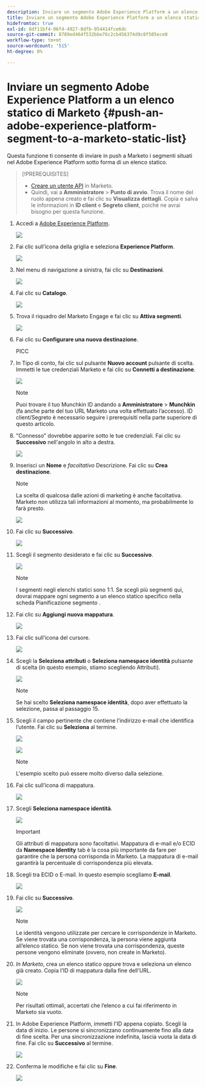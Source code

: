 ```yaml
---
description: Inviare un segmento Adobe Experience Platform a un elenco statico di Marketo - Documenti Marketo - Documentazione del prodotto
title: Inviare un segmento Adobe Experience Platform a un elenco statico di Marketo
hidefromtoc: true
exl-id: 8df11bf4-06f4-4927-8dfb-954414fce6dc
source-git-commit: 8789ed464f532bbe76c2cb456374d9c0f505ece0
workflow-type: tm+mt
source-wordcount: '515'
ht-degree: 0%

---
```


# Inviare un segmento Adobe Experience Platform a un elenco statico di Marketo {#push-an-adobe-experience-platform-segment-to-a-marketo-static-list}

Questa funzione ti consente di inviare in push a Marketo i segmenti situati nel Adobe Experience Platform sotto forma di un elenco statico.

>[!PREREQUISITES]
>
>* [Creare un utente API](/help/marketo/product-docs/administration/users-and-roles/create-an-api-only-user.md) in Marketo.
>* Quindi, vai a **Amministratore** > **Punto di avvio**. Trova il nome del ruolo appena creato e fai clic su **Visualizza dettagli**. Copia e salva le informazioni in **ID client** e **Segreto client**, poiché ne avrai bisogno per questa funzione.


1. Accedi a [Adobe Experience Platform](https://experience.adobe.com/).

   ![](assets/push-an-adobe-experience-platform-segment-to-a-marketo-static-list-1.png)

1. Fai clic sull’icona della griglia e seleziona **Experience Platform**.

   ![](assets/push-an-adobe-experience-platform-segment-to-a-marketo-static-list-2.png)

1. Nel menu di navigazione a sinistra, fai clic su **Destinazioni**.

   ![](assets/push-an-adobe-experience-platform-segment-to-a-marketo-static-list-3.png)

1. Fai clic su **Catalogo**.

   ![](assets/push-an-adobe-experience-platform-segment-to-a-marketo-static-list-4.png)

1. Trova il riquadro del Marketo Engage e fai clic su **Attiva segmenti**.

   ![](assets/push-an-adobe-experience-platform-segment-to-a-marketo-static-list-5.png)

1. Fai clic su **Configurare una nuova destinazione**.

   PICC

1. In Tipo di conto, fai clic sul pulsante **Nuovo account** pulsante di scelta. Immetti le tue credenziali Marketo e fai clic su **Connetti a destinazione**.

   ![](assets/push-an-adobe-experience-platform-segment-to-a-marketo-static-list-6.png)

   >[!NOTE]
   >
   >Puoi trovare il tuo Munchkin ID andando a **Amministratore** > **Munchkin** (fa anche parte del tuo URL Marketo una volta effettuato l’accesso). ID client/Segreto è necessario seguire i prerequisiti nella parte superiore di questo articolo.

1. &quot;Connesso&quot; dovrebbe apparire sotto le tue credenziali. Fai clic su **Successivo** nell&#39;angolo in alto a destra.

   ![](assets/push-an-adobe-experience-platform-segment-to-a-marketo-static-list-7.png)

1. Inserisci un **Nome** e _facoltativo_ Descrizione. Fai clic su **Crea destinazione**.

   >[!NOTE]
   >
   >La scelta di qualcosa dalle azioni di marketing è anche facoltativa. Marketo non utilizza tali informazioni al momento, ma probabilmente lo farà presto.

   ![](assets/push-an-adobe-experience-platform-segment-to-a-marketo-static-list-8.png)

1. Fai clic su **Successivo**.

   ![](assets/push-an-adobe-experience-platform-segment-to-a-marketo-static-list-9.png)

1. Scegli il segmento desiderato e fai clic su **Successivo**.

   ![](assets/push-an-adobe-experience-platform-segment-to-a-marketo-static-list-10.png)

   >[!NOTE]
   >
   >I segmenti negli elenchi statici sono 1:1. Se scegli più segmenti qui, dovrai mappare ogni segmento a un elenco statico specifico nella scheda Pianificazione segmento .

1. Fai clic su **Aggiungi nuova mappatura**.

   ![](assets/push-an-adobe-experience-platform-segment-to-a-marketo-static-list-11.png)

1. Fai clic sull’icona del cursore.

   ![](assets/push-an-adobe-experience-platform-segment-to-a-marketo-static-list-12.png)

1. Scegli la **Seleziona attributi** o **Seleziona namespace identità** pulsante di scelta (in questo esempio, stiamo scegliendo Attributi).

   ![](assets/push-an-adobe-experience-platform-segment-to-a-marketo-static-list-13.png)

   >[!NOTE]
   >
   >Se hai scelto **Seleziona namespace identità**, dopo aver effettuato la selezione, passa al passaggio 15.

1. Scegli il campo pertinente che contiene l’indirizzo e-mail che identifica l’utente. Fai clic su **Seleziona** al termine.

   ![](assets/push-an-adobe-experience-platform-segment-to-a-marketo-static-list-14.png)

   ![](assets/push-an-adobe-experience-platform-segment-to-a-marketo-static-list-15.png)

   >[!NOTE]
   >
   >L&#39;esempio scelto può essere molto diverso dalla selezione.

1. Fai clic sull’icona di mappatura.

   ![](assets/push-an-adobe-experience-platform-segment-to-a-marketo-static-list-16.png)

1. Scegli **Seleziona namespace identità**.

   ![](assets/push-an-adobe-experience-platform-segment-to-a-marketo-static-list-17.png)

   >[!IMPORTANT]
   >
   >Gli attributi di mappatura sono facoltativi. Mappatura di e-mail e/o ECID da **Namespace Identity** tab è la cosa più importante da fare per garantire che la persona corrisponda in Marketo. La mappatura di e-mail garantirà la percentuale di corrispondenza più elevata.

1. Scegli tra ECID o E-mail. In questo esempio scegliamo **E-mail**.

   ![](assets/push-an-adobe-experience-platform-segment-to-a-marketo-static-list-18.png)

1. Fai clic su **Successivo**.

   ![](assets/push-an-adobe-experience-platform-segment-to-a-marketo-static-list-19.png)

   >[!NOTE]
   >
   >Le identità vengono utilizzate per cercare le corrispondenze in Marketo. Se viene trovata una corrispondenza, la persona viene aggiunta all’elenco statico. Se non viene trovata una corrispondenza, queste persone vengono eliminate (ovvero, non create in Marketo).

1. _In Marketo_, crea un elenco statico oppure trova e seleziona un elenco già creato. Copia l&#39;ID di mappatura dalla fine dell&#39;URL.

   ![](assets/push-an-adobe-experience-platform-segment-to-a-marketo-static-list-20.png)

   >[!NOTE]
   >
   >Per risultati ottimali, accertati che l’elenco a cui fai riferimento in Marketo sia vuoto.

1. In Adobe Experience Platform, immetti l&#39;ID appena copiato. Scegli la data di inizio. Le persone si sincronizzano continuamente fino alla data di fine scelta. Per una sincronizzazione indefinita, lascia vuota la data di fine. Fai clic su **Successivo** al termine.

   ![](assets/push-an-adobe-experience-platform-segment-to-a-marketo-static-list-21.png)

1. Conferma le modifiche e fai clic su **Fine**.

   ![](assets/push-an-adobe-experience-platform-segment-to-a-marketo-static-list-22.png)
